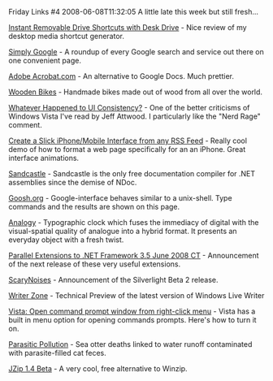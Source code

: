 Friday Links #4
2008-06-08T11:32:05
A little late this week but still fresh...

[Instant Removable Drive Shortcuts with Desk Drive](http://www.makeuseof.com/tag/instant-removable-drive-shortcuts-with-desk-drive/) - Nice review of my desktop media shortcut generator.

[Simply Google](http://www.simply-google.com/) - A roundup of every Google search and service out there on one convenient page.

[Adobe Acrobat.com](https://acrobat.com/#/bw/BuzzwordBegin/) - An alternative to Google Docs. Much prettier.

[Wooden Bikes](http://www.kk.org/streetuse/archives/2008/05/wooden_bikes.php) - Handmade bikes made out of wood from all over the world.

[Whatever Happened to UI Consistency?](http://www.codinghorror.com/blog/archives/001126.html) - One of the better criticisms of Windows Vista I've read by Jeff Attwood. I particularly like the "Nerd Rage" comment. 

[Create a Slick iPhone/Mobile Interface from any RSS Feed](http://css-tricks.com/create-a-slick-iphonemobile-interface-from-any-rss-feed/) - Really cool demo of how to format a web page specifically for an an iPhone. Great interface animations.

[Sandcastle](http://davidhayden.com/blog/dave/archive/2008/06/02/DownloadSandcastleDocumentationCompilerMay2008Release.aspx) - Sandcastle is the only free documentation compiler for .NET assemblies since the demise of NDoc.

[Goosh.org](http://goosh.org/) - Google-interface behaves similar to a unix-shell. Type commands and the results are shown on this page.

[Analogy](http://www.jessonyip.com/analogy/) - Typographic clock which fuses the immediacy of digital with the visual-spatial quality of analogue into a hybrid format. It presents an everyday object with a fresh twist.

[Parallel Extensions to .NET Framework 3.5 June 2008 CT](http://community.bartdesmet.net/blogs/bart/archive/2008/06/02/parallel-extensions-to-net-framework-3-5-june-2008-ctp.aspx) - Announcement of the next release of these very useful extensions.

[ScaryNoises](http://scarynoises.com/blog/) - Announcement of the Silverlight Beta 2 release.

[Writer Zone](http://windowslivewriter.spaces.live.com/default.aspx?wa=wsignin1.0) - Technical Preview of the latest version of Windows Live Writer

[Vista: Open command prompt window from right-click menu](http://www.downloadsquad.com/2008/06/04/vista-open-command-prompt-window-from-right-click-menu/) - Vista has a built in menu option for opening commands prompts. Here's how to turn it on.

[Parasitic Pollution](http://www.popsci.com/environment/article/2008-06/parasitic-pollution) - Sea otter deaths linked to water runoff contaminated with parasite-filled cat feces.

[JZip 1.4 Beta](http://www.jzip.com/beta_download.php) - A very cool, free alternative to Winzip.
